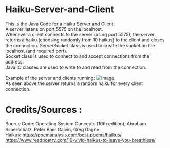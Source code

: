 # Haiku-Server-and-Client <br/>
This is the Java Code for a Haiku Server and Client. <br/>
A server listens on port 5575 on the localhost. <br/>
Whenever a client connects to the server (using port 5575), the server returns a haiku (choosing randomly from 10 haikus) to the client and closes the connection.
ServerSocket class is used to create the socket on the localhost (and required port). <br/>
Socket class is used to connect to and accept connections from the address. <br/>
Java IO classes are used to write to and read from the connection.
<br/>
<br/>
Example of the server and clients running:
![image](https://user-images.githubusercontent.com/60248071/141733299-b0942233-e94b-4845-93dc-0e1cf9fa303b.png)
<br/> As seen above the server returns a random haiku for every client connection.<br/> 
# Credits/Sources :<br/>
Source Code: Operating System Concepts (10th edition), Abraham Silberschatz, Peter Baer Galvin, Greg Gagne <br/>
Haikus: 
https://poemanalysis.com/best-poems/haikus/<br>
https://www.readpoetry.com/10-vivid-haikus-to-leave-you-breathless/
